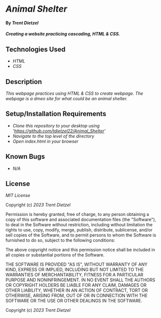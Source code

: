 # _Animal Shelter_

#### By _**Trent Dietzel**_

#### _Creating a website practicing cascading, HTML & CSS._

## Technologies Used

* _HTML_
* _CSS_

## Description

_This webpage practices using HTML & CSS to create webpage. The webpage is a dmeo site for what could be an animal shelter._

## Setup/Installation Requirements

* _Clone this repository to your desktop using 'https://github.com/tdietzel22/Animal_Shelter'_
* _Navigate to the top level of the directory_
* _Open index.html in your browser_

## Known Bugs

* _N/A_

## License

_MIT License_

Copyright (c) _2023 Trent Dietzel_

Permission is hereby granted, free of charge, to any person obtaining a copy of this software and associated documentation files (the "Software"), to deal in the Software without restriction, including without limitation the rights to use, copy, modify, merge, publish, distribute, sublicense, and/or sell copies of the Software, and to permit persons to whom the Software is furnished to do so, subject to the following conditions:

The above copyright notice and this permission notice shall be included in all copies or substantial portions of the Software.

THE SOFTWARE IS PROVIDED "AS IS", WITHOUT WARRANTY OF ANY KIND, EXPRESS OR IMPLIED, INCLUDING BUT NOT LIMITED TO THE WARRANTIES OF MERCHANTABILITY, FITNESS FOR A PARTICULAR PURPOSE AND NONINFRINGEMENT. IN NO EVENT SHALL THE AUTHORS OR COPYRIGHT HOLDERS BE LIABLE FOR ANY CLAIM, DAMAGES OR OTHER LIABILITY, WHETHER IN AN ACTION OF CONTRACT, TORT OR OTHERWISE, ARISING FROM, OUT OF OR IN CONNECTION WITH THE SOFTWARE OR THE USE OR OTHER DEALINGS IN THE SOFTWARE.

Copyright (c) _2023 Trent Dietzel_